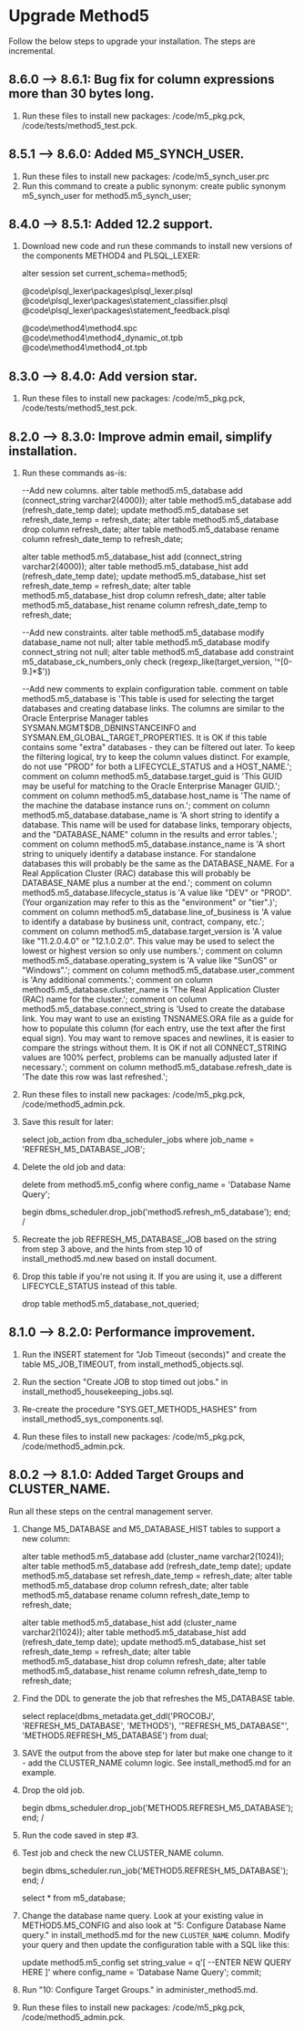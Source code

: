 Upgrade Method5
===============

Follow the below steps to upgrade your installation.  The steps are incremental.


8.6.0 --> 8.6.1: Bug fix for column expressions more than 30 bytes long.
-------------------------------------

1. Run these files to install new packages: /code/m5_pkg.pck, /code/tests/method5_test.pck.

8.5.1 --> 8.6.0: Added M5_SYNCH_USER.
-------------------------------------

1. Run these files to install new packages: /code/m5_synch_user.prc
2. Run this command to create a public synonym:
	create public synonym m5_synch_user for method5.m5_synch_user;

8.4.0 --> 8.5.1: Added 12.2 support.
------------------------------------

1. Download new code and run these commands to install new versions of the components METHOD4 and PLSQL_LEXER:

	alter session set current_schema=method5;

	@code\plsql_lexer\packages\plsql_lexer.plsql
	@code\plsql_lexer\packages\statement_classifier.plsql
	@code\plsql_lexer\packages\statement_feedback.plsql

	@code\method4\method4.spc
	@code\method4\method4_dynamic_ot.tpb
	@code\method4\method4_ot.tpb

8.3.0 --> 8.4.0: Add version star.
----------------------------------

1. Run these files to install new packages: /code/m5_pkg.pck, /code/tests/method5_test.pck.


8.2.0 --> 8.3.0: Improve admin email, simplify installation.
------------------------------------------------------------

1. Run these commands as-is:

	--Add new columns.
	alter table method5.m5_database add (connect_string varchar2(4000));
	alter table method5.m5_database add (refresh_date_temp date);
	update method5.m5_database set refresh_date_temp = refresh_date;
	alter table method5.m5_database drop column refresh_date;
	alter table method5.m5_database rename column refresh_date_temp to refresh_date;

	alter table method5.m5_database_hist add (connect_string varchar2(4000));
	alter table method5.m5_database_hist add (refresh_date_temp date);
	update method5.m5_database_hist set refresh_date_temp = refresh_date;
	alter table method5.m5_database_hist drop column refresh_date;
	alter table method5.m5_database_hist rename column refresh_date_temp to refresh_date;

	--Add new constraints.
	alter table method5.m5_database modify database_name not null;
	alter table method5.m5_database modify connect_string not null;
	alter table method5.m5_database add constraint m5_database_ck_numbers_only check (regexp_like(target_version, '^[0-9\.]*$'))

	--Add new comments to explain configuration table.
	comment on table method5.m5_database                   is 'This table is used for selecting the target databases and creating database links.  The columns are similar to the Oracle Enterprise Manager tables SYSMAN.MGMT$DB_DBNINSTANCEINFO and SYSMAN.EM_GLOBAL_TARGET_PROPERTIES.  It is OK if this table contains some "extra" databases - they can be filtered out later.  To keep the filtering logical, try to keep the column values distinct.  For example, do not use "PROD" for both a LIFECYCLE_STATUS and a HOST_NAME.';
	comment on column method5.m5_database.target_guid      is 'This GUID may be useful for matching to the Oracle Enterprise Manager GUID.';
	comment on column method5.m5_database.host_name        is 'The name of the machine the database instance runs on.';
	comment on column method5.m5_database.database_name    is 'A short string to identify a database.  This name will be used for database links, temporary objects, and the "DATABASE_NAME" column in the results and error tables.';
	comment on column method5.m5_database.instance_name    is 'A short string to uniquely identify a database instance.  For standalone databases this will probably be the same as the DATABASE_NAME.  For a Real Application Cluster (RAC) database this will probably be DATABASE_NAME plus a number at the end.';
	comment on column method5.m5_database.lifecycle_status is 'A value like "DEV" or "PROD".  (Your organization may refer to this as the "environment" or "tier".)';
	comment on column method5.m5_database.line_of_business is 'A value to identify a database by business unit, contract, company, etc.';
	comment on column method5.m5_database.target_version   is 'A value like "11.2.0.4.0" or "12.1.0.2.0".  This value may be used to select the lowest or highest version so only use numbers.';
	comment on column method5.m5_database.operating_system is 'A value like "SunOS" or "Windows".';
	comment on column method5.m5_database.user_comment     is 'Any additional comments.';
	comment on column method5.m5_database.cluster_name     is 'The Real Application Cluster (RAC) name for the cluster.';
	comment on column method5.m5_database.connect_string   is 'Used to create the database link.  You may want to use an existing TNSNAMES.ORA file as a guide for how to populate this column (for each entry, use the text after the first equal sign).  You may want to remove spaces and newlines, it is easier to compare the strings without them.  It is OK if not all CONNECT_STRING values are 100% perfect, problems can be manually adjusted later if necessary.';
	comment on column method5.m5_database.refresh_date     is 'The date this row was last refreshed.';

2. Run these files to install new packages: /code/m5_pkg.pck, /code/method5_admin.pck.

3. Save this result for later: 

	select job_action from dba_scheduler_jobs where job_name = 'REFRESH_M5_DATABASE_JOB';

4. Delete the old job and data:

	delete from method5.m5_config where config_name = 'Database Name Query';

	begin
		dbms_scheduler.drop_job('method5.refresh_m5_database');
	end;
	/

5. Recreate the job REFRESH_M5_DATABASE_JOB based on the string from step 3 above, and the hints from step 10 of install_method5.md.new based on install document.

6. Drop this table if you're not using it.  If you are using it, use a different LIFECYCLE_STATUS instead of this table.

	drop table method5.m5_database_not_queried;


8.1.0 --> 8.2.0: Performance improvement.
-----------------------------------------

1. Run the INSERT statement for "Job Timeout (seconds)" and create the table M5_JOB_TIMEOUT, from install_method5_objects.sql.

2. Run the section "Create JOB to stop timed out jobs." in install_method5_housekeeping_jobs.sql.

3. Re-create the procedure "SYS.GET_METHOD5_HASHES" from install_method5_sys_components.sql.

4. Run these files to install new packages: /code/m5_pkg.pck, /code/method5_admin.pck.


8.0.2 --> 8.1.0: Added Target Groups and CLUSTER_NAME.
------------------------------------------------------

Run all these steps on the central management server.

1. Change M5_DATABASE and M5_DATABASE_HIST tables to support a new column:

	alter table method5.m5_database add (cluster_name varchar2(1024));
	alter table method5.m5_database add (refresh_date_temp date);
	update method5.m5_database set refresh_date_temp = refresh_date;
	alter table method5.m5_database drop column refresh_date;
	alter table method5.m5_database rename column refresh_date_temp to refresh_date;

	alter table method5.m5_database_hist add (cluster_name varchar2(1024));
	alter table method5.m5_database_hist add (refresh_date_temp date);
	update method5.m5_database_hist set refresh_date_temp = refresh_date;
	alter table method5.m5_database_hist drop column refresh_date;
	alter table method5.m5_database_hist rename column refresh_date_temp to refresh_date;


2. Find the DDL to generate the job that refreshes the M5_DATABASE table.

	select replace(dbms_metadata.get_ddl('PROCOBJ', 'REFRESH_M5_DATABASE', 'METHOD5'), '"REFRESH_M5_DATABASE"', 'METHOD5.REFRESH_M5_DATABASE') from dual;

3. SAVE the output from the above step for later but make one change to it - add the CLUSTER_NAME column logic.  See install_method5.md for an example.

4. Drop the old job.

	begin
		dbms_scheduler.drop_job('METHOD5.REFRESH_M5_DATABASE');
	end;
	/

5. Run the code saved in step #3.

6. Test job and check the new CLUSTER_NAME column.

	begin
		dbms_scheduler.run_job('METHOD5.REFRESH_M5_DATABASE');
	end;
	/

	select * from m5_database;

7. Change the database name query.  Look at your existing value in METHOD5.M5_CONFIG and also look at "5: Configure Database Name query." in install_method5.md for the new `CLUSTER_NAME` column.  Modify your query and then update the configuration table with a SQL like this:

	update method5.m5_config
	set string_value = q'[
		--ENTER NEW QUERY HERE
	]'
	where config_name = 'Database Name Query';
	commit;

8. Run "10: Configure Target Groups." in administer_method5.md.

9. Run these files to install new packages: /code/m5_pkg.pck, /code/method5_admin.pck.

